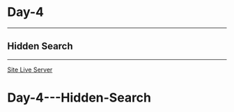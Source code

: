 # Day-4

---

## Hidden Search

---

[Site Live Server](krantos-dev.github.io/Day-4---Hidden-Search)
# Day-4---Hidden-Search

